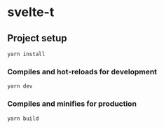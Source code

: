 # svelte-t

## Project setup
```
yarn install
```

### Compiles and hot-reloads for development
```
yarn dev
```

### Compiles and minifies for production
```
yarn build
```
